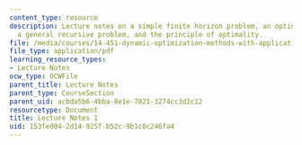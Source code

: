 ```yaml
---
content_type: resource
description: Lecture notes on a simple finite horizon problem, an optimal saving problem,
  a general recursive problem, and the principle of optimality.
file: /media/courses/14-451-dynamic-optimization-methods-with-applications-fall-2009/153fed042d14925fb52c9b1c8c246fa4_MIT14_451F09_lec01.pdf
file_type: application/pdf
learning_resource_types:
- Lecture Notes
ocw_type: OCWFile
parent_title: Lecture Notes
parent_type: CourseSection
parent_uid: acbda5b6-4bba-8e1e-7821-3274cc3d2c12
resourcetype: Document
title: Lecture Notes 1
uid: 153fed04-2d14-925f-b52c-9b1c8c246fa4
---
```

